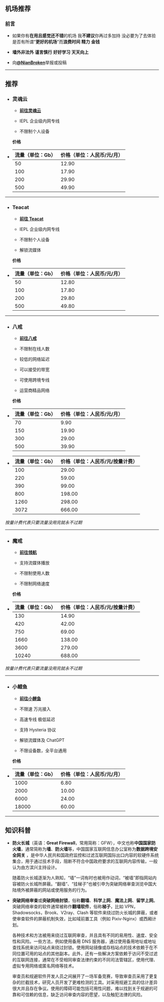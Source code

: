 ## 机场推荐

### 前言

- 如果你有**在用且感觉还不错**的机场 我**不建议**你再过多加持 没必要为了去体验是否有所谓“**更好的机场**”而**浪费时间** **精力** **金钱**

- **墙外非法外** **谨言慎行** **好好学习** **天天向上**

- 向[**@NianBroken**](https://t.me/Nianbroken)举报或投稿

---

## 推荐

- ### **灵魂云**

  - [**前往灵魂云**](https://www.linghun11.com/#/register?code=NianBroken)

  - IEPL 企业级内网专线

  - 不限制个人设备

  **价格**

- | 流量（单位：Gb） | 价格（单位：人民币/元/月） |
  | ---------------- | -------------------------- |
  | 50               | 12.90                      |
  | 100              | 17.90                      |
  | 200              | 29.90                      |
  | 500              | 49.90                      |

---

- ### **Teacat**

  - [**前往 Teacat**](https://www.teacat4.com/#/register?code=NianBroken)

  - IEPL 企业级内网专线

  - 不限制个人设备

  - 解锁流媒体

  **价格**

- | 流量（单位：Gb） | 价格（单位：人民币/元/月） |
  | ---------------- | -------------------------- |
  | 50               | 12.80                      |
  | 100              | 17.80                      |
  | 200              | 29.80                      |
  | 500              | 49.80                      |

---

- ### **八戒**

  - [**前往八戒**](https://bajie.xyz/#/register?code=rxky9kTq)

  - 不限制在线人数

  - 较低的网络延迟

  - 可以接受的带宽

  - 可使用跨境专线

  - 运营商精品网络

  **价格**

- | 流量（单位：Gb） | 价格（单位：人民币/元/月） |
  | ---------------- | -------------------------- |
  | 70               | 9.90                       |
  | 150              | 19.90                      |
  | 300              | 29.00                      |
  | 500              | 39.90                      |
- | 流量（单位：Gb） | 价格（单位：人民币/元/按量计费） |
  | ---------------- | -------------------------------- |
  | 100              | 29.00                            |
  | 220              | 59.00                            |
  | 390              | 99.00                            |
  | 800              | 198.00                           |
  | 1260             | 298.00                           |
  | 3072             | 666.00                           |

_按量计费代表只要流量没用完就永不过期_

---

- ### **魔戒**

  - [**前往领航**](https://mojie.app/#/register?code=dEPfizmz)

  - 支持流媒体播放

  - 不限制使用人数

  - 不限制网络速度

  **价格**

- | 流量（单位：Gb） | 价格（单位：人民币/元/按量计费） |
  | ---------------- | -------------------------------- |
  | 130              | 14.90                            |
  | 420              | 42.00                            |
  | 750              | 69.00                            |
  | 1660             | 138.00                           |
  | 3600             | 279.00                           |
  | 10240            | 688.00                           |

_按量计费代表只要流量没用完就永不过期_

---

- ### **小鲤鱼**

  - [**前往小鲤鱼**](https://www.xiaoliyu.me/#/register?code=3bM4xvs3)

  - 不限速 万兆接入

  - 高速专线 极低延迟

  - 支持 Hysteria 协议

  - 解锁流媒体及 ChatGPT

  - 不限设备数，全平台通用

  **价格**

- | 流量（单位：Gb） | 价格（单位：人民币/元/月） |
  | ---------------- | -------------------------- |
  | 1000             | 6.80                       |
  | 2000             | 10.00                      |
  | 6000             | 24.00                      |
  | 18000            | 60.00                      |

---

## 知识科普

- **防火长城**（英语：**Great Firewall**，常用简称：GFW），中文也称**中国国家防火墙**，通常简称为**墙**、**防火墙**等，中国国家互联网信息办公室称为**数据跨境安全网关** ，是中华人民共和国政府监控和过滤互联网国际出口内容的软硬件系统集合，用于通过技术手段，阻断不符合中国政府要求的互联网内容传输，一般认为由方滨兴主持设计。

  随着防火长城逐渐为人熟知，“墙”一词有时也被用作动词，“被墙”即指网站内容被防火长城所屏蔽。“翻墙”、“挂梯子”也被引申为突破网络审查浏览中国大陆境外被屏蔽的网站或使用服务的行为。

- **突破网络审查**或**突破网络封锁**，俗称**翻墙**、**科学上网**、**魔法上网**、**留学上网**。突破网络审查的软件通常被称作**翻墙软件**，俗称**梯子**，比如 VPN，Shadowsocks，Brook、V2ray、Clash 等软件来绕过防火长城的屏蔽，或者使审查软件的屏蔽机制失效，比如域前置工具（例如 Pixiv-Nginx）或西厢计划。

  各种技术和方法被用来绕过互联网审查，并且具有不同的易用性、速度、安全性和风险。一些方法，例如使用备用 DNS 服务器，通过使用备用地址或地址查找系统来访问站点来绕过封锁。使用网站镜像或存档站点的技术依赖于在不同位置可用的站点的其他副本。此外，还有一些解决方案依赖于访问不受过滤的互联网连接，通常在不受相同审查法律约束的不同司法管辖区，使用代理、虚拟专用网络或匿名网络等技术。

  审查员和规避软件开发人员之间展开了一场军备竞赛，导致审查员采用了更复杂的拦截技术，研究人员开发了更难检测的工具。对采用规避工具的估计差异很大并且存在争议。使用的障碍可能包括可用性问题，难以找到关于规避的可靠和可信赖的信息，缺乏访问审查内容的愿望，以及触犯法律的风险。
